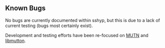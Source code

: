 ## Known Bugs
No bugs are currently documented within sshyp, but this is due to a lack of current testing (bugs most certainly exist).

Development and testing efforts have been re-focused on [MUTN](https://github.com/rwinkhart/MUTN) and [libmutton](https://github.com/rwinkhart/libmutton).
